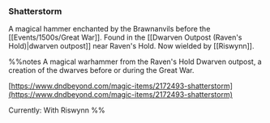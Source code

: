 ### Shatterstorm

A magical hammer enchanted by the Brawnanvils before the [[Events/1500s/Great War]]. Found in the [[Dwarven Outpost (Raven's Hold)|dwarven outpost]] near Raven's Hold. Now wielded by [[Riswynn]]. 

%%notes
A magical warhammer from the Raven's Hold Dwarven outpost, a creation of the dwarves before or during the Great War.

[https://www.dndbeyond.com/magic-items/2172493-shatterstorm](https://www.dndbeyond.com/magic-items/2172493-shatterstorm)

Currently: With Riswynn
%%